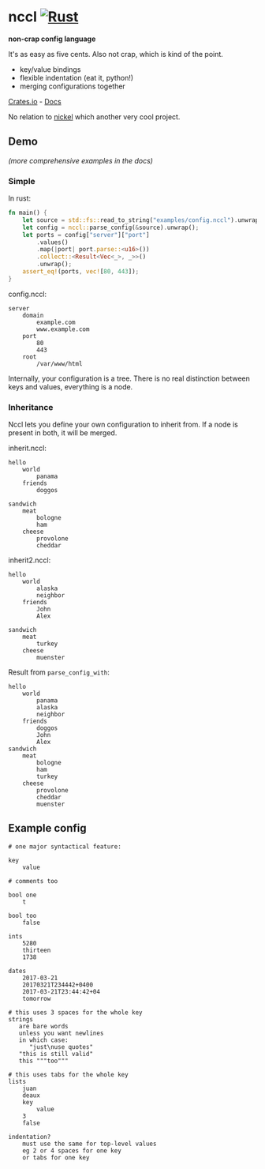 
# nccl [![Rust](https://github.com/zphixon/nccl/actions/workflows/rust.yml/badge.svg)](https://github.com/zphixon/nccl/actions/workflows/rust.yml)

**non-crap config language**

It's as easy as five cents. Also not crap, which is kind of the point.

* key/value bindings
* flexible indentation (eat it, python!)
* merging configurations together

[Crates.io](https://crates.io/crates/nccl) - [Docs](https://docs.rs/nccl/2.0.2/nccl/)

No relation to [nickel](https://github.com/tweag/nickel) which another very
cool project.

## Demo

*(more comprehensive examples in the docs)*

### Simple

In rust:

```rust
fn main() {
    let source = std::fs::read_to_string("examples/config.nccl").unwrap();
    let config = nccl::parse_config(&source).unwrap();
    let ports = config["server"]["port"]
        .values()
        .map(|port| port.parse::<u16>())
        .collect::<Result<Vec<_>, _>>()
        .unwrap();
    assert_eq!(ports, vec![80, 443]);
}
```

config.nccl:

```
server
    domain
        example.com
        www.example.com
    port
        80
        443
    root
        /var/www/html
```

Internally, your configuration is a tree. There is no real distinction between
keys and values, everything is a node. 

### Inheritance

Nccl lets you define your own configuration to inherit from. If a node is
present in both, it will be merged.

inherit.nccl:

```
hello
    world
        panama
    friends
        doggos

sandwich
    meat
        bologne
        ham
    cheese
        provolone
        cheddar
```

inherit2.nccl:

```
hello
    world
        alaska
        neighbor
    friends
        John
        Alex

sandwich
    meat
        turkey
    cheese
        muenster
```

Result from `parse_config_with`:

```text
hello
    world
        panama
        alaska
        neighbor
    friends
        doggos
        John
        Alex
sandwich
    meat
        bologne
        ham
        turkey
    cheese
        provolone
        cheddar
        muenster
```

## Example config

```
# one major syntactical feature:

key
    value

# comments too

bool one
    t

bool too
    false

ints
    5280
    thirteen
    1738

dates
    2017-03-21
    20170321T234442+0400
    2017-03-21T23:44:42+04
    tomorrow

# this uses 3 spaces for the whole key
strings
   are bare words
   unless you want newlines
   in which case:
      "just\nuse quotes"
   "this is still valid"
   this """too"""

# this uses tabs for the whole key
lists
	juan
	deaux
	key
		value
	3
	false

indentation?
    must use the same for top-level values
    eg 2 or 4 spaces for one key
    or tabs for one key
```
